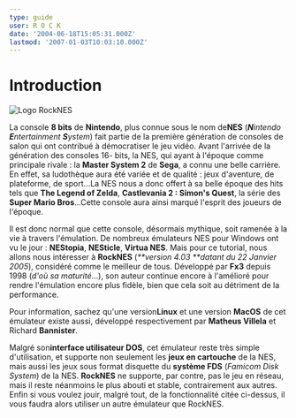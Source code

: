 ```yaml
---
type: guide
user: R O C K
date: '2004-06-18T15:05:31.000Z'
lastmod: '2007-01-03T10:03:10.000Z'
---
```


# Introduction

![Logo RockNES](/emulators/rocknesx/configure/logo.gif)

La console **8 bits** de **Nintendo**, plus connue sous le nom de**NES** (_**N**intendo **E**ntertainment **S**ystem_) fait partie de la première génération de consoles de salon qui ont contribué à démocratiser le jeu vidéo. Avant l'arrivée de la génération des consoles 16- bits, la NES, qui ayant à l'époque comme principale rivale : la **Master System 2** de **Sega**, a connu une belle carrière. En effet, sa ludothèque aura été variée et de qualité : jeux d'aventure, de plateforme, de sport...La NES nous a donc offert à sa belle époque des hits tels que **The Legend of Zelda**, **Castlevania 2 : Simon's Quest**, la série des **Super Mario Bros**...Cette console aura ainsi marqué l'esprit des joueurs de l'époque.

Il est donc normal que cette console, désormais mythique, soit ramenée à la vie à travers l'émulation. De nombreux émulateurs NES pour Windows ont vu le jour : **NEStopia**, **NESticle**, **Virtua NES**. Mais pour ce tutorial, nous allons nous intéresser à **RockNES** (_**version 4.03 **datant du 22 Janvier 2005_), considéré comme le meilleur de tous. Développé par **Fx3** depuis 1998 (_d'où sa maturité_...), son auteur continue encore à l'amélioré pour rendre l'émulation encore plus fidèle, bien que cela soit au détriment de la performance. 

Pour information, sachez qu'une version**Linux** et une version **MacOS** de cet émulateur existe aussi, développé respectivement par **Matheus Villela** et Richard **Bannister**. 

Malgré son**interface utilisateur DOS**, cet émulateur reste très simple d'utilisation, et supporte non seulement les **jeux en cartouche** de la NES, mais aussi les jeux sous format disquette du **système FDS** (_Famicom Disk System_) de la NES. **RockNES** ne supporte, par contre, pas le jeu en réseau, mais il reste néanmoins le plus abouti et stable, contrairement aux autres. Enfin si vous voulez jouir, malgré tout, de la fonctionnalité citée ci-dessus, il vous faudra alors utiliser un autre émulateur que RockNES.